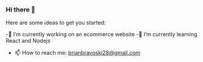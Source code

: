 ### Hi there 👋


<!--**BrianBravoski/BrianBravoski** is a ✨ _special_ ✨ repository because its `README.md` (this file) appears on your GitHub profile.-->

Here are some ideas to get you started:

-🔭 I’m currently working on an ecommerce website
-🌱 I’m currently learning React and Nodejs 
<!-- 👯 I’m looking to collaborate on ...
- 🤔 I’m looking for help with ...
- 💬 Ask me about ...-->
- 📫 How to reach me: brianbravoski28@gmail.com
<!--- 😄 Pronouns: ...
- ⚡ Fun fact: ... -->


